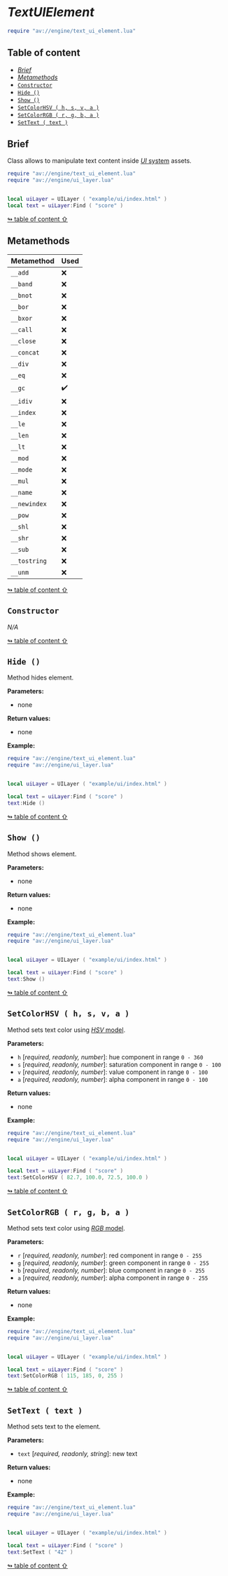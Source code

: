 # _TextUIElement_

```lua
require "av://engine/text_ui_element.lua"
```


## <a id="table-of-content">Table of content</a>

- [_Brief_](#brief)
- [_Metamethods_](#metamethods)
- [`Constructor`](#constructor)
- [`Hide ()`](#method-hide)
- [`Show ()`](#method-show)
- [`SetColorHSV ( h, s, v, a )`](#method-set-color-hsv)
- [`SetColorRGB ( r, g, b, a )`](#method-set-color-rgb)
- [`SetText ( text )`](#method-set-text)

## <a id="brief">Brief</a>

Class allows to manipulate text content inside [_UI_ system](ui-system.md) assets.

```lua
require "av://engine/text_ui_element.lua"
require "av://engine/ui_layer.lua"


local uiLayer = UILayer ( "example/ui/index.html" )
local text = uiLayer:Find ( "score" )
```

[↬ table of content ⇧](#table-of-content)

## <a id="metamethods">Metamethods</a>

Metamethod | Used
--- | ---
`__add` | ❌
`__band` | ❌
`__bnot` | ❌
`__bor` | ❌
`__bxor` | ❌
`__call` | ❌
`__close` | ❌
`__concat` | ❌
`__div` | ❌
`__eq` | ❌
`__gc` | ✔️
`__idiv` | ❌
`__index` | ❌
`__le` | ❌
`__len` | ❌
`__lt` | ❌
`__mod` | ❌
`__mode` | ❌
`__mul` | ❌
`__name` | ❌
`__newindex` | ❌
`__pow` | ❌
`__shl` | ❌
`__shr` | ❌
`__sub` | ❌
`__tostring` | ❌
`__unm` | ❌

[↬ table of content ⇧](#table-of-content)

## <a id="constructor">`Constructor`</a>

_N/A_

[↬ table of content ⇧](#table-of-content)

## <a id="method-hide">`Hide ()`</a>

Method hides element.

**Parameters:**

- none

**Return values:**

- none

**Example:**

```lua
require "av://engine/text_ui_element.lua"
require "av://engine/ui_layer.lua"


local uiLayer = UILayer ( "example/ui/index.html" )

local text = uiLayer:Find ( "score" )
text:Hide ()
```

[↬ table of content ⇧](#table-of-content)

## <a id="method-show">`Show ()`</a>

Method shows element.

**Parameters:**

- none

**Return values:**

- none

**Example:**

```lua
require "av://engine/text_ui_element.lua"
require "av://engine/ui_layer.lua"


local uiLayer = UILayer ( "example/ui/index.html" )

local text = uiLayer:Find ( "score" )
text:Show ()
```

[↬ table of content ⇧](#table-of-content)

## <a id="method-set-color-hsv">`SetColorHSV ( h, s, v, a )`</a>

Method sets text color using [_HSV_ model](https://en.wikipedia.org/wiki/HSL_and_HSV).

**Parameters:**

- `h` [_required, readonly, number_]: hue component in range `0 - 360`
- `s` [_required, readonly, number_]: saturation component in range `0 - 100`
- `v` [_required, readonly, number_]: value component in range `0 - 100`
- `a` [_required, readonly, number_]: alpha component in range `0 - 100`

**Return values:**

- none

**Example:**

```lua
require "av://engine/text_ui_element.lua"
require "av://engine/ui_layer.lua"


local uiLayer = UILayer ( "example/ui/index.html" )

local text = uiLayer:Find ( "score" )
text:SetColorHSV ( 82.7, 100.0, 72.5, 100.0 )
```

[↬ table of content ⇧](#table-of-content)

## <a id="method-set-color-rgb">`SetColorRGB ( r, g, b, a )`</a>

Method sets text color using [_RGB_ model](https://en.wikipedia.org/wiki/RGB_color_model).

**Parameters:**

- `r` [_required, readonly, number_]: red component in range `0 - 255`
- `g` [_required, readonly, number_]: green component in range `0 - 255`
- `b` [_required, readonly, number_]: blue component in range `0 - 255`
- `a` [_required, readonly, number_]: alpha component in range `0 - 255`

**Return values:**

- none

**Example:**

```lua
require "av://engine/text_ui_element.lua"
require "av://engine/ui_layer.lua"


local uiLayer = UILayer ( "example/ui/index.html" )

local text = uiLayer:Find ( "score" )
text:SetColorRGB ( 115, 185, 0, 255 )
```

[↬ table of content ⇧](#table-of-content)

## <a id="method-set-text">`SetText ( text )`</a>

Method sets text to the element.

**Parameters:**

- `text` [_required, readonly, string_]: new text

**Return values:**

- none

**Example:**

```lua
require "av://engine/text_ui_element.lua"
require "av://engine/ui_layer.lua"


local uiLayer = UILayer ( "example/ui/index.html" )

local text = uiLayer:Find ( "score" )
text:SetText ( "42" )
```

[↬ table of content ⇧](#table-of-content)
